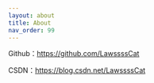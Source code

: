 ```yaml
---
layout: about
title: About
nav_order: 99
---
```


Github：<https://github.com/LawssssCat>

CSDN：<https://blog.csdn.net/LawssssCat>